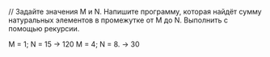 // Задайте значения M и N. Напишите программу, которая найдёт сумму натуральных элементов в промежутке от M до N. Выполнить с помощью рекурсии.

M = 1; N = 15 -> 120
M = 4; N = 8. -> 30